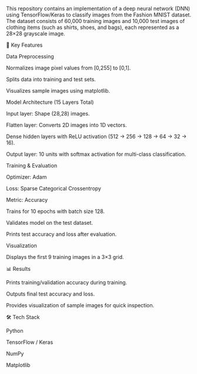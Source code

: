 This repository contains an implementation of a deep neural network (DNN) using TensorFlow/Keras to classify images from the Fashion MNIST dataset. The dataset consists of 60,000 training images and 10,000 test images of clothing items (such as shirts, shoes, and bags), each represented as a 28×28 grayscale image.

🔑 Key Features

Data Preprocessing

Normalizes image pixel values from [0,255] to [0,1].

Splits data into training and test sets.

Visualizes sample images using matplotlib.

Model Architecture (15 Layers Total)

Input layer: Shape (28,28) images.

Flatten layer: Converts 2D images into 1D vectors.

Dense hidden layers with ReLU activation (512 → 256 → 128 → 64 → 32 → 16).

Output layer: 10 units with softmax activation for multi-class classification.

Training & Evaluation

Optimizer: Adam

Loss: Sparse Categorical Crossentropy

Metric: Accuracy

Trains for 10 epochs with batch size 128.

Validates model on the test dataset.

Prints test accuracy and loss after evaluation.

Visualization

Displays the first 9 training images in a 3×3 grid.

📊 Results

Prints training/validation accuracy during training.

Outputs final test accuracy and loss.

Provides visualization of sample images for quick inspection.

🛠️ Tech Stack

Python

TensorFlow / Keras

NumPy

Matplotlib
